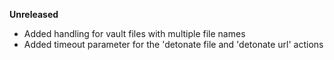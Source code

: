 **Unreleased**
* Added handling for vault files with multiple file names
* Added timeout parameter for the 'detonate file and 'detonate url' actions
